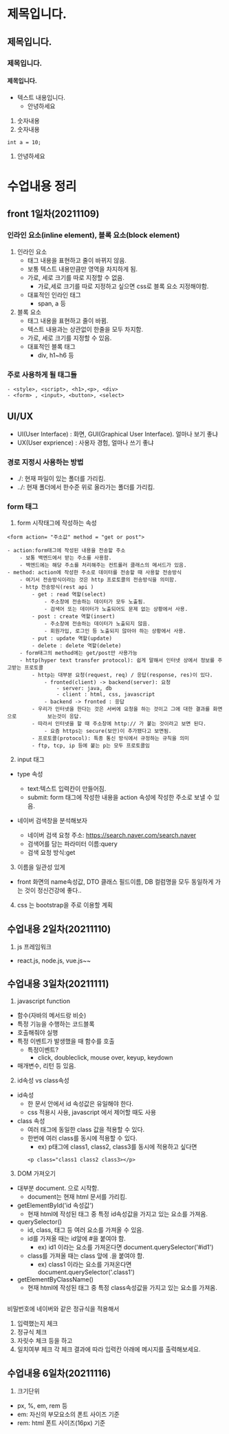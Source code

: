 # 제목입니다.
## 제목입니다.
### 제목입니다.
#### 제목입니다.
- 텍스트 내용입니다.
    - 안녕하세요
1. 숫자내용
1. 숫자내용
```
int a = 10;
```
1. 안녕하세요






# 수업내용 정리
## front 1일차(20211109)
### 인라인 요소(inline element), 블록 요소(block element)
1. 인라인 요소
    - 태그 내용을 표현하고 줄이 바뀌지 않음.
    - 보통 텍스트 내용만큼만 영역을 차지하게 됨.
    - 가로, 세로 크기를 따로 지정할 수 없음.
        - 가로,세로 크기를 따로 지정하고 싶으면 css로 블록 요소 지정해야함.
    - 대표적인 인라인 태그
        - span, a 등
2. 블록 요소
    - 태그 내용을 표현하고 줄이 바뀜.
    - 텍스트 내용과는 상관없이 한줄을 모두 차지함.
    - 가로, 세로 크기를 지정할 수 있음.
    - 대표적인 블록 태그
        - div, h1~h6 등


 ### 주로 사용하게 될 태그들
 ```
- <style>, <script>, <h1>,<p>, <div>
- <form> , <input>, <button>, <select>
```

## UI/UX
- UI(User Interface) : 화면, GUI(Graphical User Interface). 얼마나 보기 좋냐
- UX(User exprience) : 사용자 경험, 얼마나 쓰기 좋냐

### 경로 지정시 사용하는 방법
- ./: 현재 파일이 있는 폴더를 가리킴.
- ../: 현재 폴더에서 한수준 위로 올라가는 폴더를 가리킴.

### form 태그
1. form 시작태그에 작성하는 속성
```
<form action= "주소값" method = "get or post">
```
    - action:form태그에 작성된 내용을 전송할 주소
        - 보통 백엔드에서 받는 주소를 사용함.
        - 백엔드에는 해당 주소를 처리해주는 컨트롤러 클래스의 메서드가 있음.
    - method: action에 작성한 주소로 데이터를 전송할 때 사용할 전송방식
        - 여기서 전송방식이라는 것은 http 프로토콜의 전송방식을 의미함.
        - http 전송방식(rest api )
            - get : read 역할(select)
                - 주소창에 전송하는 데이터가 모두 노출됨.
                - 검색어 또는 데이터가 노출되어도 문제 없는 상황에서 사용.
            - post : create 역할(insert)
                - 주소창에 전송하는 데이터가 노출되지 않음.
                - 회원가입, 로그인 등 노출되지 않아야 하는 상황에서 사용.
            - put : update 역할(update)
            - delete : delete 역할(delete)
        - form태그의 method에는 get/post만 사용가능
        - http(hyper text transfer protocol): 쉽게 말해서 인터넷 상에서 정보를 주고받는 프로토콜
            - http는 대부분 요청(request, req) / 응답(response, res)이 있다.
                - fronted(client) -> backend(server): 요청
                    - server: java, db
                    - client : html, css, javascript
                - backend -> fronted : 응답
            - 우리가 인터넷을 한다는 것은 서버에 요청을 하는 것이고 그에 대한 결과를 화면으로          보는것이 응답.
            - 따라서 인터넷을 할 때 주소창에 http:// 가 붙는 것이라고 보면 된다.
                - 요즘 https는 secure(보안)이 추가됐다고 보면됨.
            - 프로토콜(protocol): 특종 통신 방식에서 규정하는 규칙을 의미
            - ftp, tcp, ip 등에 붙는 p는 모두 프로토콜임
2. input 태그

- type 속성
    - text:텍스트 입력칸이 만들어짐.
    - submit: form 태그에 작성한 내용을 action 속성에 작성한 주소로 보낼 수 있음.


- 네이버 검색창을 분석해보자
    - 네이버 검색 요청 주소: https://search.naver.com/search.naver
    - 검색어를 담는 파라미터 이름:query
    - 검색 요청 방식:get

3. 이름을 일관성 있게
- front 화면의 name속성값, DTO 클래스 필드이름, DB 컬럼명을 모두 동일하게 가는 것이 정신건강에 좋다..

4. css 는 bootstrap을 주로 이용할 계획


## 수업내용 2일차(20211110)
1. js 프레임워크
- react.js, node.js, vue.js~~


## 수업내용 3일차(20211111)
1. javascript function
- 함수(자바의 메서드랑 비슷)
- 특정 기능을 수행하는 코드블록
- 호출해줘야 실행
- 특정 이벤트가 발생했을 때 함수를 호출
    - 특정이벤트?
        - click, doubleclick, mouse over, keyup, keydown
- 매개변수, 리턴 등 있음.

2. id속성 vs class속성
- id속성
    - 한 문서 안에서 id 속성값은 유일해야 한다.
    - css 적용시 사용, javascript 에서 제어할 때도 사용
- class 속성
    - 여러 태그에 동일한 class 값을 적용할 수 있다.
    - 한번에 여러 class를 동시에 적용할 수 있다.
        - ex) p태그에 class1, class2, class3를 동시에 적용하고 싶다면
        ```
        <p class="class1 class2 class3></p>
        ```

3. DOM 가져오기
- 대부분 document. 으로 시작함.
    - document는 현재 html 문서를 가리킴.
- getElementById('id 속성값')
    - 현재 html에 작성된 태그 중 특정 id속성값을 가지고 있는 요소를 가져옴.
- querySelector()
    - id, class, 태그 등 여러 요소를 가져올 수 있음.
    - id를 가져올 때는 id앞에 #을 붙여야 함.
        - ex) id1 이라는 요소를 가져온다면 document.querySelector('#id1')
    - class를 가져올 때는 class 앞에 .을 붙여야 함.
        - ex) class1 이라는 요소를 가져온다면 document.querySelector('.class1')
- getElementByClassName()
    - 현재 html에 작성된 태그 중 특정 class속성값을 가지고 있는 요소를 가져옴.


##
비밀번호에 네이버와 같은 정규식을 적용해서
1. 입력했는지 체크
2. 정규식 체크
3. 자릿수 체크 등을 하고
4. 일치여부 체크
각 체크 결과에 따라 입력칸 아래에 메시지를 출력해보세요.

## 수업내용 6일차(20211116)
1. 크기단위
- px, %, em, rem 등
- em: 자신의 부모요소의 폰트 사이즈 기준
- rem: html 폰트 사이즈(16px) 기준